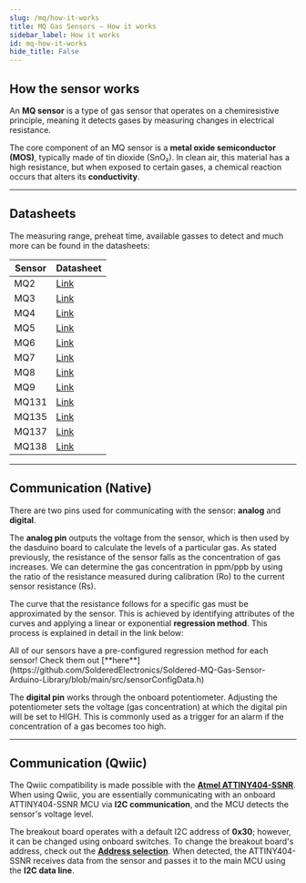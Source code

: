 ```yaml
---
slug: /mq/how-it-works 
title: MQ Gas Sensors – How it works
sidebar_label: How it works
id: mq-how-it-works 
hide_title: False
---  
```


## How the sensor works

An **MQ sensor** is a type of gas sensor that operates on a chemiresistive principle, meaning it detects gases by measuring changes in electrical resistance.

The core component of an MQ sensor is a **metal oxide semiconductor (MOS)**, typically made of tin dioxide (SnO₂). In clean air, this material has a high resistance, but when exposed to certain gases, a chemical reaction occurs that alters its **conductivity**.

<CenteredImage src="/img/mq/shema.png" alt="Basic MQ sensor diagram" caption="Basic MQ sensor diagram" width="400px" />

---

## Datasheets
The measuring range, preheat time, available gasses to detect and much more can be found in the datasheets:

| Sensor      | Datasheet | 
| ----------- | --------- | 
| MQ2         | [Link](https://soldered.com/productdata/2015/02/Soldered_MQ-2_datasheet.pdf)     | 
| MQ3    | [Link](https://soldered.com/productdata/2015/02/Soldered_MQ-3_datasheet.pdf)   |
| MQ4   | [Link](https://soldered.com/productdata/2015/09/Soldered_MQ-4_datasheet.pdf)     |
| MQ5    | [Link](https://soldered.com/productdata/2022/03/Soldered_MQ-5_datasheet.pdf)  | 
| MQ6    | [Link](https://soldered.com/product/lpg-butane-sensor-mq6-breakout-with-easyc/)    |
| MQ7    | [Link](https://soldered.com/product/co-sensor-mq7-breakout-with-easyc/)     |
| MQ8      | [Link](https://soldered.com/productdata/2015/09/Soldered_MQ-8_datasheet.pdf) | 
| MQ9        | [Link](https://soldered.com/productdata/2015/09/Soldered_MQ-9_datasheet.pdf) | 
| MQ131      | [Link](https://soldered.com/productdata/2021/01/Soldered_o3.winsen-mq131_datasheet.pdf) | 
| MQ135      | [Link](https://soldered.com/productdata/2022/03/Soldered_MQ-135_datasheet.pdf) | 
| MQ137      | [Link](https://soldered.com/productdata/2022/03/Soldered_MQ-137_datasheet.pdf) | 
| MQ138      | [Link](https://soldered.com/productdata/2022/03/Soldered_MQ-138_datasheet.pdf) | 

---

## Communication (Native)

There are two pins used for communicating with the sensor: **analog** and **digital**.

The **analog pin** outputs the voltage from the sensor, which is then used by the dasduino board to calculate the levels of a particular gas. As stated previously, the resistance of the sensor falls as the concentration of gas increases. We can determine the gas concentration in ppm/ppb by using the ratio of the resistance measured during calibration (Ro) to the current sensor resistance (Rs).

<CenteredImage src="/img/mq/curve.png" alt="Example of an MQ sensor resistance curve" caption="Example of an MQ sensor resistance curve"  />

The curve that the resistance follows for a specific gas must be approximated by the sensor. This is achieved by identifying attributes of the curves and applying a linear or exponential **regression method**. This process is explained in detail in the link below:

<QuickLink 
  title="Understanding a gas sensor" 
  description="Detailed guide on how to calculate the approximate curve of resistance by Jaycon"
  url="https://www.jaycon.com/understanding-a-gas-sensor/"
/>

<InfoBox> 
All of our sensors have a pre-configured regression method for each sensor! Check them out [**here**](https://github.com/SolderedElectronics/Soldered-MQ-Gas-Sensor-Arduino-Library/blob/main/src/sensorConfigData.h)
</InfoBox> 





The **digital pin** works through the onboard potentiometer. Adjusting the potentiometer sets the voltage (gas concentration) at which the digital pin will be set to HIGH. This is commonly used as a trigger for an alarm if the concentration of a gas becomes too high.

<CenteredImage src="/img/mq/potentiometer.jpg" alt="Onboard potentiometer" caption="Onboard potentiometer"  />

---

## Communication (Qwiic)

The Qwiic compatibility is made possible with the [**Atmel ATTINY404-SSNR**](https://soldered.com/productdata/2022/03/Soldered_ATTINY404_datasheet.pdf). When using Qwiic, you are essentially communicating with an onboard ATTINY404-SSNR MCU via **I2C communication**, and the MCU detects the sensor's voltage level.

<CenteredImage src="/img/mq/atmel.jpg" alt="ATTINY404-SSNR on board" caption="ATTINY404-SSNR on board" width="400px" />

The breakout board operates with a default I2C address of **0x30**; however, it can be changed using onboard switches. To change the breakout board's address, check out the [**Address selection**](/documentation/mq/hardware/#address-selection-qwiic-version). When detected, the ATTINY404-SSNR receives data from the sensor and passes it to the main MCU using the **I2C data line**.